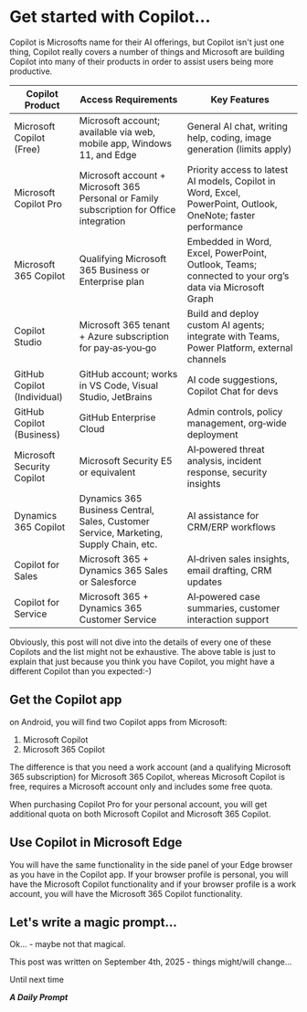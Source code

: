 # Get started with Copilot...

Copilot is Microsofts name for their AI offerings, but Copilot isn't just one thing, Copilot really covers a number of things and Microsoft are building Copilot into many of their products in order to assist users being more productive.

| Copilot Product | Access Requirements | Key Features |
| --- | --- | --- |
| Microsoft Copilot (Free) | Microsoft account; available via web, mobile app, Windows 11, and Edge | General AI chat, writing help, coding, image generation (limits apply) |
| Microsoft Copilot Pro | Microsoft account + Microsoft 365 Personal or Family subscription for Office integration | Priority access to latest AI models, Copilot in Word, Excel, PowerPoint, Outlook, OneNote; faster performance |
| Microsoft 365 Copilot | Qualifying Microsoft 365 Business or Enterprise plan | Embedded in Word, Excel, PowerPoint, Outlook, Teams; connected to your org’s data via Microsoft Graph |
| Copilot Studio | Microsoft 365 tenant + Azure subscription for pay‑as‑you‑go | Build and deploy custom AI agents; integrate with Teams, Power Platform, external channels |
| GitHub Copilot (Individual) | GitHub account; works in VS Code, Visual Studio, JetBrains | AI code suggestions, Copilot Chat for devs |
| GitHub Copilot (Business) | GitHub Enterprise Cloud | Admin controls, policy management, org‑wide deployment |
| Microsoft Security Copilot | Microsoft Security E5 or equivalent | AI‑powered threat analysis, incident response, security insights |
| Dynamics 365 Copilot | Dynamics 365 Business Central, Sales, Customer Service, Marketing, Supply Chain, etc. | AI assistance for CRM/ERP workflows |
| Copilot for Sales | Microsoft 365 + Dynamics 365 Sales or Salesforce | AI‑driven sales insights, email drafting, CRM updates |
| Copilot for Service | Microsoft 365 + Dynamics 365 Customer Service | AI‑powered case summaries, customer interaction support |

Obviously, this post will not dive into the details of every one of these Copilots and the list might not be exhaustive. The above table is just to explain that just because you think you have Copilot, you might have a different Copilot than you expected:-)

## Get the Copilot app

on Android, you will find two Copilot apps from Microsoft:

1. Microsoft Copilot
1. Microsoft 365 Copilot

The difference is that you need a work account (and a qualifying Microsoft 365 subscription) for Microsoft 365 Copilot, whereas Microsoft Copilot is free, requires a Microsoft account only and includes some free quota.

When purchasing Copilot Pro for your personal account, you will get additional quota on both Microsoft Copilot and Microsoft 365 Copilot.

## Use Copilot in Microsoft Edge

You will have the same functionality in the side panel of your Edge browser as you have in the Copilot app. If your browser profile is personal, you will have the Microsoft Copilot functionality and if your browser profile is a work account, you will have the Microsoft 365 Copilot functionality.

## Let's write a magic prompt...

Ok... - maybe not that magical.

This post was written on September 4th, 2025 - things might/will change...

Until next time

***A Daily Prompt***